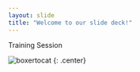 ```yaml
---
layout: slide
title: "Welcome to our slide deck!"
---
```


Training Session

![boxertocat](https://octodex.github.com/images/boxertocat_octodex.jpg)
{: .center}






























